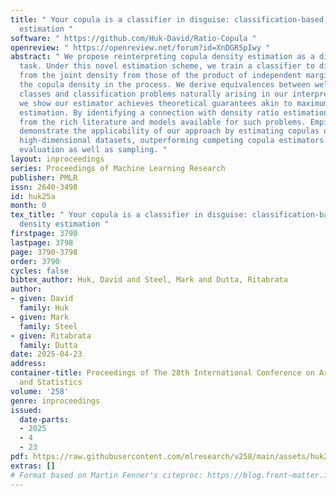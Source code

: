 ```yaml
---
title: " Your copula is a classifier in disguise: classification-based copula density
  estimation "
software: " https://github.com/Huk-David/Ratio-Copula "
openreview: " https://openreview.net/forum?id=XnDGR5pIwy "
abstract: " We propose reinterpreting copula density estimation as a discriminative
  task. Under this novel estimation scheme, we train a classifier to distinguish samples
  from the joint density from those of the product of independent marginals, recovering
  the copula density in the process. We derive equivalences between well-known copula
  classes and classification problems naturally arising in our interpretation. Furthermore,
  we show our estimator achieves theoretical guarantees akin to maximum likelihood
  estimation. By identifying a connection with density ratio estimation, we benefit
  from the rich literature and models available for such problems. Empirically, we
  demonstrate the applicability of our approach by estimating copulas of real and
  high-dimensional datasets, outperforming competing copula estimators in density
  evaluation as well as sampling. "
layout: inproceedings
series: Proceedings of Machine Learning Research
publisher: PMLR
issn: 2640-3498
id: huk25a
month: 0
tex_title: " Your copula is a classifier in disguise: classification-based copula
  density estimation "
firstpage: 3790
lastpage: 3798
page: 3790-3798
order: 3790
cycles: false
bibtex_author: Huk, David and Steel, Mark and Dutta, Ritabrata
author:
- given: David
  family: Huk
- given: Mark
  family: Steel
- given: Ritabrata
  family: Dutta
date: 2025-04-23
address:
container-title: Proceedings of The 28th International Conference on Artificial Intelligence
  and Statistics
volume: '258'
genre: inproceedings
issued:
  date-parts:
  - 2025
  - 4
  - 23
pdf: https://raw.githubusercontent.com/mlresearch/v258/main/assets/huk25a/huk25a.pdf
extras: []
# Format based on Martin Fenner's citeproc: https://blog.front-matter.io/posts/citeproc-yaml-for-bibliographies/
---
```

